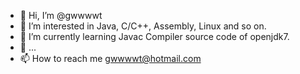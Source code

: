 - 👋 Hi, I’m @gwwwwt
- 👀 I’m interested in Java, C/C++, Assembly, Linux and so on.
- 🌱 I’m currently learning Javac Compiler source code of openjdk7.
- 💞️ ...
- 📫 How to reach me gwwwwt@hotmail.com
